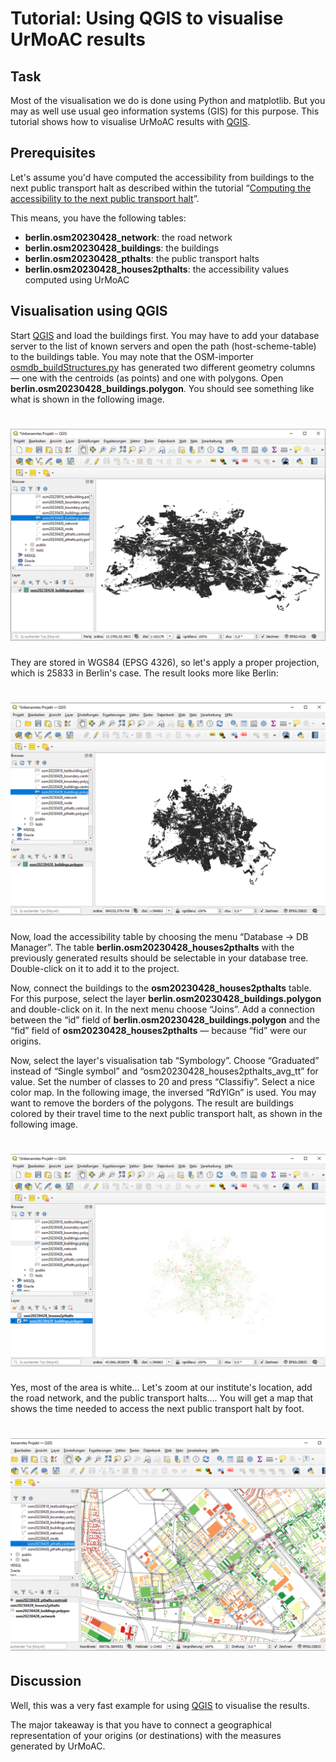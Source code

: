 # Tutorial: Using QGIS to visualise UrMoAC results

## Task
Most of the visualisation we do is done using Python and matplotlib. But you may as well use usual geo information systems (GIS) for this purpose. This tutorial shows how to visualise UrMoAC results with [QGIS](https://www.qgis.org/).

## Prerequisites
Let&apos;s assume you&apos;d have computed the accessibility from buildings to the next public transport halt as described within the tutorial &#8220;[Computing the accessibility to the next public transport halt](TutorialNextPTHalt.md)&#8221;.

This means, you have the following tables:

* __berlin.osm20230428_network__: the road network
* __berlin.osm20230428_buildings__: the buildings
* __berlin.osm20230428_pthalts__: the public transport halts
* __berlin.osm20230428_houses2pthalts__: the accessibility values computed using UrMoAC

## Visualisation using QGIS
Start [QGIS](https://www.qgis.org/) and load the buildings first. You may have to add your database server to the list of known servers and open the path (host-scheme-table) to the buildings table. You may note that the OSM-importer [osmdb_buildStructures.py](./ImportScripts.md#using-openstreetmap-data-to-build-tables-of-certain-structures) has generated two different geometry columns &#8212; one with the centroids (as points) and one with polygons. Open __berlin.osm20230428_buildings.polygon__. You should see something like what is shown in the following image.

# ![qgis_berlin_buildings4326.png](./images/qgis_berlin_buildings4326.png)

They are stored in WGS84 (EPSG 4326), so let&#39;s apply a proper projection, which is 25833 in Berlin&#39;s case. The result looks more like Berlin:

# ![qgis_berlin_buildings25833.png](./images/qgis_berlin_buildings25833.png)

Now, load the accessibility table by choosing the menu &#8220;Database -&gt; DB Manager&#8221;. The table __berlin.osm20230428_houses2pthalts__ with the previously generated results should be selectable in your database tree. Double-click on it to add it to the project.

Now, connect the buildings to the __osm20230428_houses2pthalts__ table. For this purpose, select the layer __berlin.osm20230428_buildings.polygon__ and double-click on it. In the next menu choose &#8220;Joins&#8221;. Add a connection between the &#8220;id&#8221; field of __berlin.osm20230428_buildings.polygon__ and the &#8220;fid&#8221; field of __osm20230428_houses2pthalts__ &#8212; because &#8220;fid&#8221; were our origins.

Now, select the layer&#39;s visualisation tab &#8220;Symbology&#8221;. Choose &#8220;Graduated&#8221; instead of &#8220;Single symbol&#8221; and &#8220;osm20230428_houses2pthalts_avg_tt&#8221; for value. Set the number of classes to 20 and press &#8220;Classifiy&#8221;. Select a nice color map. In the following image, the inversed &#8220;RdYlGn&#8221; is used. You may want to remove the borders of the polygons. The result are buildings colored by their travel time to the next public transport halt, as shown in the following image.

# ![qgis_berlin_buildings25833colored.png](./images/qgis_berlin_buildings25833colored.png)

Yes, most of the area is white&#8230; Let&#39;s zoom at our institute&#39;s location, add the road network, and the public transport halts&#8230;. You will get a map that shows the time needed to access the next public transport halt by foot.

# ![qgis_berlin_buildings25833colored_complete.png](./images/qgis_berlin_buildings25833colored_complete.png)

## Discussion

Well, this was a very fast example for using [QGIS](https://www.qgis.org/) to visualise the results.

The major takeaway is that you have to connect a geographical representation of your origins (or destinations) with the measures generated by UrMoAC.















